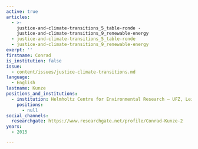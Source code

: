 ```yaml
---
active: true
articles:
  - >-
    justice-and-climate-transitions_5_table-ronde -
    justice-and-climate-transitions_9_renewable-energy
  - justice-and-climate-transitions_5_table-ronde
  - justice-and-climate-transitions_9_renewable-energy
exerpt: ''
firstname: Conrad
is_institution: false
issue:
  - content/issues/justice-climate-transitions.md
language:
  - English
lastname: Kunze
positions_and_institutions:
  - institution: Helmholtz Centre for Environmental Research – UFZ, Leipzig, Germany
    positions:
      - null
social_channels:
  researchgate: https://www.researchgate.net/profile/Conrad-Kunze-2
years:
  - 2015

---
```

